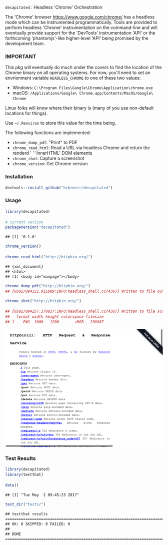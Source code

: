 
`decapitated` : Headless 'Chrome' Orchestration

The 'Chrome' browser <https://www.google.com/chrome/> has a headless mode which can be instrumented programmatically. Tools are provided to perform headless 'Chrome' instrumentation on the command-line and will eventually provide support for the 'DevTools' instrumentation 'API' or the forthcoming 'phantomjs'-like higher-level 'API' being promised by the development team.

### IMPORTANT

This pkg will eventually do much under the covers to find the location of the Chrome binary on all operating systems. For now, you'll need to set an envrionment variable `HEADLESS_CHROME` to one of these two values:

-   Windows: `C:\Program Files\Google\Chrome\Application\chrome.exe`
-   macOS: `/Applications/Google\ Chrome.app/Contents/MacOS/Google\ Chrome`

Linux folks will know where their binary is (many of you use non-default locations for things).

Use `~/.Renviron` to store this value for the time being.

The following functions are implemented:

-   `chrome_dump_pdf`: "Print" to PDF
-   `chrome_read_html`: Read a URL via headless Chrome and return the renderd '
    <body>
    ' 'innerHTML' DOM elements
-   `chrome_shot`: Capture a screenshot
-   `chrome_version`: Get Chrome version

### Installation

``` r
devtools::install_github("hrbrmstr/decapitated")
```

### Usage

``` r
library(decapitated)

# current verison
packageVersion("decapitated")
```

    ## [1] '0.1.0'

``` r
chrome_version()

chrome_read_html("http://httpbin.org/")
```

    ## {xml_document}
    ## <html>
    ## [1] <body id="manpage"></body>

``` r
chrome_dump_pdf("http://httpbin.org/")
## [0502/094321.911089:INFO:headless_shell.cc(436)] Written to file output.pdf.
```

``` r
chrome_shot("http://httpbin.org/")

## [0502/094257.370837:INFO:headless_shell.cc(436)] Written to file screenshot.png.
##   format width height colorspace filesize
## 1    PNG  1600   1200       sRGB   238967
```

![](screenshot.png)

### Test Results

``` r
library(decapitated)
library(testthat)

date()
```

    ## [1] "Tue May  2 09:45:23 2017"

``` r
test_dir("tests/")
```

    ## testthat results ========================================================================================================
    ## OK: 0 SKIPPED: 0 FAILED: 0
    ## 
    ## DONE ===================================================================================================================
